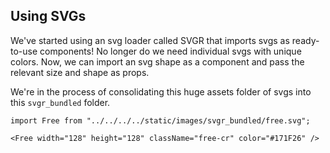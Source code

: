 ## Using SVGs

We've started using an svg loader called SVGR that imports svgs as ready-to-use components! No longer do we need individual svgs with unique colors. Now, we can import an svg shape as a component and pass the relevant size and shape as props. 

We're in the process of consolidating this huge assets folder of svgs into this `svgr_bundled` folder.

```
import Free from "../../../../static/images/svgr_bundled/free.svg";

<Free width="128" height="128" className="free-cr" color="#171F26" />
```